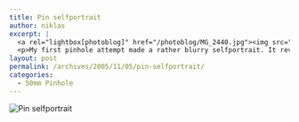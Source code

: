 ```yaml
---
title: Pin selfportrait
author: niklas
excerpt: |
  <a rel="lightbox[photoblog]" href="/photoblog/MG_2440.jpg"><img src="/photoblog/MG_2440.thumb.jpg" alt="Pin selfportrait" title="Pin selfportrait"/></a>
  <p>My first pinhole attempt made a rather blurry selfportrait. It revealed an unacceptable amount of sensor dust, so next thing I did was cleaning the sensor. 30 second exposure at 200 ISO</p>
layout: post
permalink: /archives/2005/11/05/pin-selfportrait/
categories:
  - 50mm Pinhole
---
```

![Pin selfportrait][1]

 [1]: /photoblog/MG_2440.jpg "Pin selfportrait"